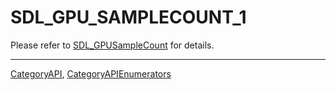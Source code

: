 # SDL_GPU_SAMPLECOUNT_1

Please refer to [SDL_GPUSampleCount](SDL_GPUSampleCount) for details.

----
[CategoryAPI](CategoryAPI), [CategoryAPIEnumerators](CategoryAPIEnumerators)

